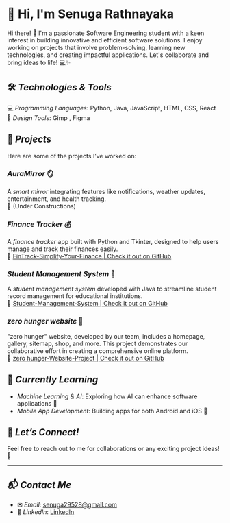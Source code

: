 # 👋 Hi, I'm Senuga Rathnayaka

Hi there! 👋 I'm a passionate Software Engineering student with a keen interest in building innovative and efficient software solutions. I enjoy working on projects that involve problem-solving, learning new technologies, and creating impactful applications. Let's collaborate and bring ideas to life! 💻✨


## 🛠 *Technologies & Tools*

💻 *Programming Languages*: Python, Java, JavaScript, HTML, CSS, React  
🎨 *Design Tools*: Gimp , Figma  

## 🚀 *Projects* 

Here are some of the projects I’ve worked on:

### *AuraMirror* 🪞
A *smart mirror* integrating features like notifications, weather updates, entertainment, and health tracking.  
🔗 (Under Constructions)

### *Finance Tracker* 💰
A *finance tracker* app built with Python and Tkinter, designed to help users manage and track their finances easily.  
🔗 [FinTrack-Simplify-Your-Finance | Check it out on GitHub](https://github.com/zqwrtyplx/FinTrack-Simplify-Your-Finances.gi)

### *Student Management System* 🏫
A *student management system* developed with Java to streamline student record management for educational institutions.  
🔗 [Student-Management-System | Check it out on GitHub](https://github.com/senuga-rathnayaka/student-management-system)

### *zero hunger website* 🏫
 "zero hunger" website, developed by our team, includes a homepage, gallery, sitemap, shop, and more. This project demonstrates our collaborative effort in creating a comprehensive online platform.  
🔗 [zero hunger-Website-Project | Check it out on GitHub](https://github.com/senuga-rathnayaka/personal-finance-tracker)


## 🌱 *Currently Learning*
- *Machine Learning & AI*: Exploring how AI can enhance software applications 🤖
- *Mobile App Development*: Building apps for both Android and iOS 📱


## 📧 *Let’s Connect!*

Feel free to reach out to me for collaborations or any exciting project ideas! 🚀

---

## 📬 *Contact Me*
- ✉ *Email*: senuga29528@gmail.com
- 💼 *LinkedIn*: [LinkedIn](https://www.linkedin.com/in/senuga-rathnayaka-a40a45338/)

